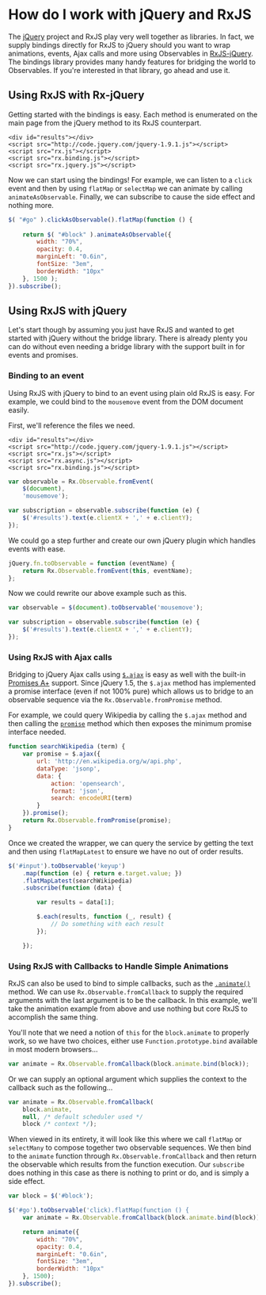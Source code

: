 # How do I work with jQuery and RxJS #

The [jQuery](http://jquery.com) project and RxJS play very well together as libraries.  In fact, we supply bindings directly for RxJS to jQuery should you want to wrap animations, events, Ajax calls and more using Observables in [RxJS-jQuery](https://github.com/Reactive-Extensions/RxJS-jQuery).  The bindings library provides many handy features for bridging the world to Observables.  If you're interested in that library, go ahead and use it.  

## Using RxJS with Rx-jQuery ##

Getting started with the bindings is easy.  Each method is enumerated on the main page from the jQuery method to its RxJS counterpart.

	<div id="results"></div>
	<script src="http://code.jquery.com/jquery-1.9.1.js"></script>
	<script src="rx.js"></script>
	<script src="rx.binding.js"></script>
	<script src="rx.jquery.js"></script>

Now we can start using the bindings!  For example, we can listen to a `click` event and then by using `flatMap` or `selectMap` we can animate by calling `animateAsObservable`.  Finally, we can subscribe to cause the side effect and nothing more.

```js
$( "#go" ).clickAsObservable().flatMap(function () {
	  
	return $( "#block" ).animateAsObservable({
		width: "70%",
		opacity: 0.4,
		marginLeft: "0.6in",
		fontSize: "3em",
		borderWidth: "10px"
	}, 1500 );
}).subscribe();
```

## Using RxJS with jQuery ##

Let's start though by assuming you just have RxJS and wanted to get started with jQuery without the bridge library.  There is already plenty you can do without even needing a bridge library with the support built in for events and promises.

### Binding to an event ###

Using RxJS with jQuery to bind to an event using plain old RxJS is easy.  For example, we could bind to the `mousemove` event from the DOM document easily.

First, we'll reference the files we need.

	<div id="results"></div>
	<script src="http://code.jquery.com/jquery-1.9.1.js"></script>
	<script src="rx.js"></script>
	<script src="rx.async.js"></script>
	<script src="rx.binding.js"></script>

```js
var observable = Rx.Observable.fromEvent(
	$(document),
	'mousemove');

var subscription = observable.subscribe(function (e) {
	$('#results').text(e.clientX + ',' + e.clientY);
});
```

We could go a step further and create our own jQuery plugin which handles events with ease.

```js
jQuery.fn.toObservable = function (eventName) {
	return Rx.Observable.fromEvent(this, eventName);	
};
```

Now we could rewrite our above example such as this.

```js
var observable = $(document).toObservable('mousemove');

var subscription = observable.subscribe(function (e) {
	$('#results').text(e.clientX + ',' + e.clientY);
});
```

### Using RxJS with Ajax calls ###

Bridging to jQuery Ajax calls using [`$.ajax`](http://api.jquery.com/jQuery.ajax/) is easy as well with the built-in [Promises A+](https://github.com/promises-aplus/promises-spec) support.  Since jQuery 1.5, the `$.ajax` method has implemented a promise interface (even if not 100% pure) which allows us to bridge to an observable sequence via the `Rx.Observable.fromPromise` method.

For example, we could query Wikipedia by calling the `$.ajax` method and then calling the [`promise`](http://api.jquery.com/deferred.promise/) method which then exposes the minimum promise interface needed.

```js
function searchWikipedia (term) {
    var promise = $.ajax({
        url: 'http://en.wikipedia.org/w/api.php',
        dataType: 'jsonp',
        data: {
            action: 'opensearch',
            format: 'json',
            search: encodeURI(term)
        }
    }).promise();
    return Rx.Observable.fromPromise(promise);
}
```

Once we created the wrapper, we can query the service by getting the text and then using `flatMapLatest` to ensure we have no out of order results.

```js
$('#input').toObservable('keyup')
	.map(function (e) { return e.target.value; })
	.flatMapLatest(searchWikipedia)
	.subscribe(function (data) {

		var results = data[1];

		$.each(results, function (_, result) {
			// Do something with each result
		});

	});
```

### Using RxJS with Callbacks to Handle Simple Animations ###

RxJS can also be used to bind to simple callbacks, such as the [`.animate()`](http://api.jquery.com/animate/) method.  We can use `Rx.Observable.fromCallback` to supply the required arguments with the last argument is to be the callback.  In this example, we'll take the animation example from above and use nothing but core RxJS to accomplish the same thing.

You'll note that we need a notion of `this` for the `block.animate` to properly work, so we have two choices, either use `Function.prototype.bind` available in most modern browsers...

```js
var animate = Rx.Observable.fromCallback(block.animate.bind(block));
```

Or we can supply an optional argument which supplies the context to the callback such as the following...

```js
var animate = Rx.Observable.fromCallback(
	block.animate,
	null, /* default scheduler used */
	block /* context */);
```

When viewed in its entirety, it will look like this where we call `flatMap` or `selectMany` to compose together two observable sequences.  We then bind to the `animate` function through `Rx.Observable.fromCallback` and then return the observable which results from the function execution.  Our `subscribe` does nothing in this case as there is nothing to print or do, and is simply a side effect.

```js
var block = $('#block');

$('#go').toObservable('click).flatMap(function () {
    var animate = Rx.Observable.fromCallback(block.animate.bind(block));

    return animate({
        width: "70%",
        opacity: 0.4,
        marginLeft: "0.6in",
        fontSize: "3em",
        borderWidth: "10px"
    }, 1500);
}).subscribe();
```

